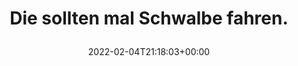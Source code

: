 ---
retweeted: false
source: <a href="https://mobile.twitter.com" rel="nofollow">Twitter Web App</a>
entities:
  user_mentions: []
  urls: []
  symbols: []
  media:
  - expanded_url: https://twitter.com/bascht/status/1489709862300880901/photo/1
    indices:
    - '33'
    - '56'
    url: https://t.co/kagbRDd51e
    media_url: http://pbs.twimg.com/media/FKyDNjVXwAAMwpo.png
    id_str: '1489709845599207424'
    id: '1489709845599207424'
    media_url_https: https://pbs.twimg.com/media/FKyDNjVXwAAMwpo.png
    sizes:
      large:
        w: '492'
        h: '142'
        resize: fit
      small:
        w: '492'
        h: '142'
        resize: fit
      thumb:
        w: '142'
        h: '142'
        resize: crop
      medium:
        w: '492'
        h: '142'
        resize: fit
    type: photo
    display_url: pic.twitter.com/kagbRDd51e
  hashtags: []
display_text_range:
- '0'
- '56'
favorite_count: '8'
id_str: '1489709862300880901'
truncated: false
retweet_count: '1'
id: '1489709862300880901'
possibly_sensitive: false
created_at: Fri Feb 04 21:18:03 +0000 2022
favorited: false
full_text: Die sollten mal Schwalbe fahren.
lang: de
extended_entities:
  media:
  - expanded_url: https://twitter.com/bascht/status/1489709862300880901/photo/1
    indices:
    - '33'
    - '56'
    url: https://t.co/kagbRDd51e
    media_url: http://pbs.twimg.com/media/FKyDNjVXwAAMwpo.png
    id_str: '1489709845599207424'
    id: '1489709845599207424'
    media_url_https: https://pbs.twimg.com/media/FKyDNjVXwAAMwpo.png
    sizes:
      large:
        w: '492'
        h: '142'
        resize: fit
      small:
        w: '492'
        h: '142'
        resize: fit
      thumb:
        w: '142'
        h: '142'
        resize: crop
      medium:
        w: '492'
        h: '142'
        resize: fit
    type: photo
    display_url: pic.twitter.com/kagbRDd51e
tags:
- pesos/twitter
date: '2022-02-04T21:18:03+00:00'
src: https://twitter.com/bascht/status/1489709862300880901
original_url: https://twitter.com/bascht/status/1489709862300880901
type: twitter_tweet
media_url: https://img.bascht.com/twitter/pbs.twimg.com/media/FKyDNjVXwAAMwpo.png
text: Die sollten mal Schwalbe fahren.
title: 'Die sollten mal Schwalbe fahren.

  '

---